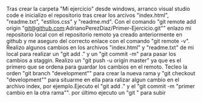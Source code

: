 Tras crear la carpeta "Mi ejercicio" desde windows, arranco visual studio code e inicializo el repositorio tras crear los arcivos "index.html", "readme.txt", "estilos.css" y "readme.md".
Con el comando "git remote add origin "git@github.com:AdrianoPerezDiaz/Primer-Ejercicio.git"" enlazo mi repositorio local con el repositorio remoto ya creado anteriormente en github y me aseguro del correcto enlace con el comando "git remote -v".
Realizo algunos cambios en los archivos "index.html" y "readme.txt" de mi local para  realizar un "git add ." y un "git commit -m" para pasar los cambios a staggin. Realizo un "git push -u origin master" ya que es el primero que se ordena para guardar los cambios en el remoto.
Tecleo la orden "git branch "development"" para crear la nueva rama y "git checkout "development"" para situarme en ella para ralizar algun cambio en el archivo index, por ejemplo.Ejecuto el "git add ." y el "git commit -m "primer cambio en la otra rama"". por último ejecuto un "git " para subir 